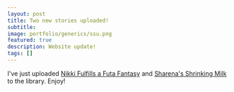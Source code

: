```yaml
---
layout: post
title: Two new stories uploaded!
subtitle:
image: portfolio/generics/ssu.png
featured: true
description: Website update!
tags: []
---
```


I've just uploaded [Nikki Fulfills a Futa Fantasy](/stories/Nikki-Fulfills-Futa-Fantasy) and [Sharena's Shrinking Milk](/stories/Sharena-Shrinking-Milk/) to the library. Enjoy!

